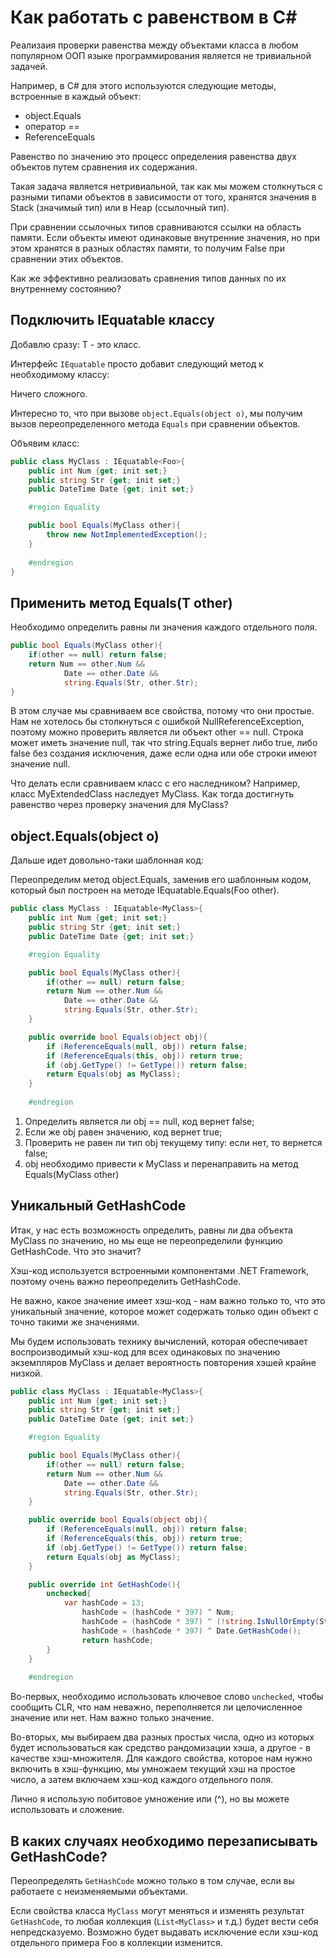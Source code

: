 # Как работать с равенством в С#

Реализаия проверки равенства между объектами класса в любом популярном ООП языке программирования является не тривиальной задачей. 

Например, в С# для этого используются следующие методы, встроенные в каждый объект:
- object.Equals
- оператор == 
- ReferenceEquals

Равенство по значению это процесс определения равенства двух объектов путем сравнения их содержания.

Такая задача является нетривиальной, так как мы можем столкнуться с разными типами объектов в зависимости от того, хранятся значения в Stack (значимый тип) или в Heap (ссылочный тип). 

При сравнении ссылочных типов сравниваются ссылки на область памяти. Если объекты имеют одинаковые внутренние значения, но при этом хранятся в разных областях памяти, то получим False при сравнении этих объектов. 

Как же эффективно реализовать сравнения типов данных по их внутреннему состоянию?

## Подключить IEquatable<T> классу 

Добавлю сразу: T - это класс.

Интерфейс `IEquatable` просто добавит следующий метод к необходимому классу:

Ничего сложного.

Интересно то, что при вызове `object.Equals(object o)`, мы получим вызов переопределенного метода `Equals` при сравнении объектов.

Объявим класс: 

```csharp
public class MyClass : IEquatable<Foo>{
	public int Num {get; init set;}
	public string Str {get; init set;}
	public DateTime Date {get; init set;}

	#region Equality

	public bool Equals(MyClass other){
		throw new NotImplementedException();
	}
			
	#endregion
}
```

## Применить метод Equals(T other)

Необходимо определить равны ли значения каждого отдельного поля. 

```csharp
public bool Equals(MyClass other){
	if(other == null) return false;
	return Num == other.Num &&
			Date == other.Date &&
			string.Equals(Str, other.Str);
}
```

В этом случае мы сравниваем все свойства, потому что они простые. Нам не хотелось бы столкнуться c ошибкой NullReferenceException, поэтому можно проверить является ли объект other == null.  Строка может иметь значение null, так что string.Equals вернет либо true, либо false без создания исключения, даже если одна или обе строки имеют значение null.

Что делать если сравниваем класс с его наследником? Например, класс MyExtendedClass наследует MyClass. Как тогда достигнуть равенство через проверку значения для MyClass?

## object.Equals(object o)

Дальше идет довольно-таки шаблонная код:

Переопределим метод object.Equals, заменив его шаблонным кодом, который был построен на методе IEquatable<Foo>.Equals(Foo other).

```csharp
public class MyClass : IEquatable<MyClass>{
	public int Num {get; init set;}
	public string Str {get; init set;}
	public DateTime Date {get; init set;}

	#region Equality

	public bool Equals(MyClass other){
		if(other == null) return false;
		return Num == other.Num &&
			Date == other.Date &&
			string.Equals(Str, other.Str);
	}

	public override bool Equals(object obj){
		if (ReferenceEquals(null, obj)) return false;
        if (ReferenceEquals(this, obj)) return true;
        if (obj.GetType() != GetType()) return false;
		return Equals(obj as MyClass);
	}
			
	#endregion

```

1. Определить является ли obj == null, код вернет false;
2. Если же obj равен значению, код вернет true;
3. Проверить не равен ли тип obj текущему типу: если нет, то вернется false;
4. obj необходимо привести к MyClass и перенаправить на метод Equals(MyClass other)

## Уникальный GetHashCode

Итак, у нас есть возможность определить, равны ли два объекта MyClass по значению, но мы еще не переопределили функцию GetHashCode. Что это значит?

Хэш-код используется встроенными компонентами .NET Framework, поэтому очень важно переопределить GetHashCode.

Не важно, какое значение имеет хэш-код - нам важно только то, что это уникальный значение, которое может содержать только один объект с точно такими же значениями.

Мы будем использовать технику вычислений, которая обеспечивает воспроизводимый хэш-код для всех одинаковых по значению экземпляров MyClass и делает вероятность повторения хэшей крайне низкой.

```csharp
public class MyClass : IEquatable<MyClass>{
	public int Num {get; init set;}
	public string Str {get; init set;}
	public DateTime Date {get; init set;}

	#region Equality

	public bool Equals(MyClass other){
		if(other == null) return false;
		return Num == other.Num &&
			Date == other.Date &&
			string.Equals(Str, other.Str);
	}

	public override bool Equals(object obj){
		if (ReferenceEquals(null, obj)) return false;
        if (ReferenceEquals(this, obj)) return true;
        if (obj.GetType() != GetType()) return false;
		return Equals(obj as MyClass);
	}

    public override int GetHashCode(){
		unchecked{
			var hashCode = 13;
                hashCode = (hashCode * 397) ^ Num;
                hashCode = (hashCode * 397) ^ (!string.IsNullOrEmpty(Str) ? Str.GetHashCode() : 0) ;
                hashCode = (hashCode * 397) ^ Date.GetHashCode();
                return hashCode;
		}
	}			
			
	#endregion

```

Во-первых, необходимо использовать ключевое слово `unchecked`, чтобы сообщить CLR, что нам неважно, переполняется ли целочисленное значение или нет. Нам важно только значение.

Во-вторых, мы выбираем два разных простых числа, одно из которых будет использоваться как средство рандомизации хэша, а другое - в качестве хэш-множителя. Для каждого свойства, которое нам нужно включить в хэш-функцию, мы умножаем текущий хэш на простое число, а затем включаем хэш-код каждого отдельного поля.

Лично я использую побитовое умножение или (^), но вы можете использовать и сложение.

## В каких случаях необходимо перезаписывать GetHashCode?

Переопределять `GetHashCode` можно только в том случае, если вы работаете с неизменяемыми объектами.

Если свойства класса `MyClass` могут меняться и изменять результат `GetHashCode`, то любая коллекция (`List<MyClass>` и т.д.) будет вести себя непредсказуемо. Возможно будет выдавать исключение если хэш-код отдельного примера Foo в коллекции изменится.


